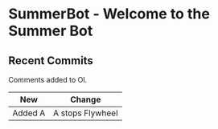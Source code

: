 # SummerBot - Welcome to the Summer Bot

## Recent Commits

Comments added to OI.

| New | Change |
| --- | ------ |
| Added A | A stops Flywheel |
